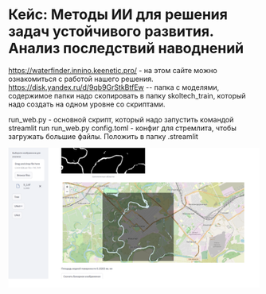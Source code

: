 # Кейс: Методы ИИ для решения задач устойчивого развития. Анализ последствий наводнений

https://waterfinder.innino.keenetic.pro/ - на этом сайте можно ознакомиться с работой нашего решения.
https://disk.yandex.ru/d/9qb9GrStkBtfEw -- папка с моделями, содержимое папки надо скопировать в папку skoltech_train, который надо создать на одном уровне со скриптами.

run_web.py - основной скрипт, который надо запустить командой streamlit run run_web.py
config.toml - конфиг для стремлита, чтобы загружать большие файлы.  Положить в папку .streamlit

![screenshot](scrin2.png)

